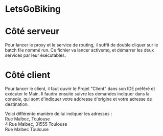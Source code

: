 # LetsGoBiking

# Côté serveur
Pour lancer le proxy et le service de routing, il suffit de double cliquer sur le batch file nommé run. 
Ce fichier va lancer activemq, et démarrer les deux services par leur éxécutables.


# Côté client
Pour lancer le client, il faut ouvrir le Projet "Client" dans son IDE préféré et exécuter le Main. Il faudra ensuite suivre les demandes indiquer dans la console, qui sont d'indiquer votre addresse d'origine et votre adresse de destination.

Voici différente manière de lui indiquer les adresses :    
Rue Malbec, Toulouse     
4 Rue Malbec, 31555 Toulouse   
Rue Malbec Toulouse   


